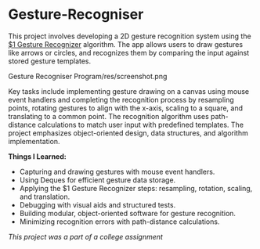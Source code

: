 # Gesture-Recogniser

This project involves developing a 2D gesture recognition system using the [$1 Gesture Recognizer](https://dl.acm.org/doi/pdf/10.1145/1294211.1294238?casa_token=FFmOOdPtTt8AAAAA:-ftV2njC_TBSh4TjLV0wc0oSCDoUxows6_X_ILvMM-31cPcaq93S9y_xtKN2sPjpWsyXxFL_9UAh) algorithm. The app allows users to draw gestures like arrows or circles, and recognizes them by comparing the input against stored gesture templates.

Gesture Recogniser Program/res/screenshot.png

Key tasks include implementing gesture drawing on a canvas using mouse event handlers and completing the recognition process by resampling points, rotating gestures to align with the x-axis, scaling to a square, and translating to a common point. The recognition algorithm uses path-distance calculations to match user input with predefined templates. The project emphasizes object-oriented design, data structures, and algorithm implementation.

**Things I Learned:**

* Capturing and drawing gestures with mouse event handlers.
* Using Deques for efficient gesture data storage.
* Applying the $1 Gesture Recognizer steps: resampling, rotation, scaling, and translation.
* Debugging with visual aids and structured tests.
* Building modular, object-oriented software for gesture recognition.
* Minimizing recognition errors with path-distance calculations.

_This project was a part of a college assignment_
